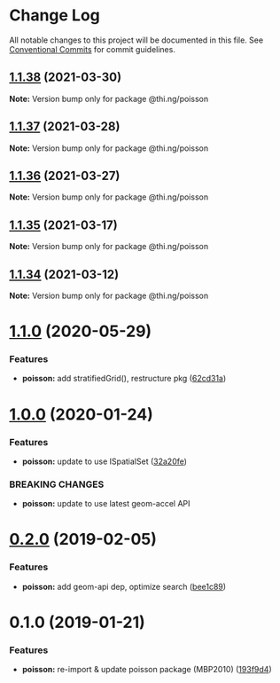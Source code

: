 # Change Log

All notable changes to this project will be documented in this file.
See [Conventional Commits](https://conventionalcommits.org) for commit guidelines.

## [1.1.38](https://github.com/thi-ng/umbrella/compare/@thi.ng/poisson@1.1.37...@thi.ng/poisson@1.1.38) (2021-03-30)

**Note:** Version bump only for package @thi.ng/poisson





## [1.1.37](https://github.com/thi-ng/umbrella/compare/@thi.ng/poisson@1.1.36...@thi.ng/poisson@1.1.37) (2021-03-28)

**Note:** Version bump only for package @thi.ng/poisson





## [1.1.36](https://github.com/thi-ng/umbrella/compare/@thi.ng/poisson@1.1.35...@thi.ng/poisson@1.1.36) (2021-03-27)

**Note:** Version bump only for package @thi.ng/poisson





## [1.1.35](https://github.com/thi-ng/umbrella/compare/@thi.ng/poisson@1.1.34...@thi.ng/poisson@1.1.35) (2021-03-17)

**Note:** Version bump only for package @thi.ng/poisson





## [1.1.34](https://github.com/thi-ng/umbrella/compare/@thi.ng/poisson@1.1.33...@thi.ng/poisson@1.1.34) (2021-03-12)

**Note:** Version bump only for package @thi.ng/poisson





# [1.1.0](https://github.com/thi-ng/umbrella/compare/@thi.ng/poisson@1.0.17...@thi.ng/poisson@1.1.0) (2020-05-29)


### Features

* **poisson:** add stratifiedGrid(), restructure pkg ([62cd31a](https://github.com/thi-ng/umbrella/commit/62cd31a87236daaf4089543aa49e847827bb8b55))





# [1.0.0](https://github.com/thi-ng/umbrella/compare/@thi.ng/poisson@0.2.27...@thi.ng/poisson@1.0.0) (2020-01-24)

### Features

* **poisson:** update to use ISpatialSet ([32a20fe](https://github.com/thi-ng/umbrella/commit/32a20fee6dadeed62610ef7d83c1824775cb28af))

### BREAKING CHANGES

* **poisson:** update to use latest geom-accel API

# [0.2.0](https://github.com/thi-ng/umbrella/compare/@thi.ng/poisson@0.1.2...@thi.ng/poisson@0.2.0) (2019-02-05)

### Features

* **poisson:** add geom-api dep, optimize search ([bee1c89](https://github.com/thi-ng/umbrella/commit/bee1c89))

# 0.1.0 (2019-01-21)

### Features

* **poisson:** re-import & update poisson package (MBP2010) ([193f9d4](https://github.com/thi-ng/umbrella/commit/193f9d4))
